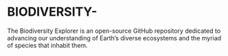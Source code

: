 # BIODIVERSITY-
The Biodiversity Explorer is an open-source GitHub repository dedicated to advancing our understanding of Earth’s diverse ecosystems and the myriad of species that inhabit them.
